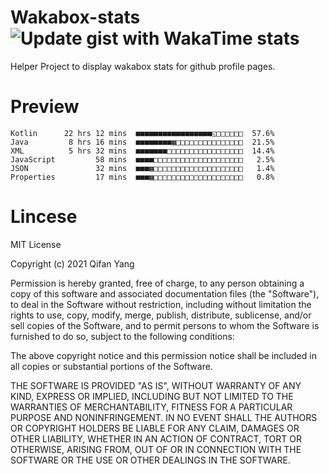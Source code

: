  # Wakabox-stats ![Update gist with WakaTime stats](https://github.com/underwindfall/wakabox-stats/workflows/Update%20gist%20with%20WakaTime%20stats/badge.svg)

  Helper Project to display wakabox stats for github profile pages. 
 # Preview 
  
  ```  
 Kotlin      22 hrs 12 mins  ■■■■■■■■■■■■■■■■■◱□□□□□□  57.6%
Java         8 hrs 16 mins  ■■■■■■■■▦□□□□□□□□□□□□□□□  21.5%
XML          5 hrs 32 mins  ■■■■■■■□□□□□□□□□□□□□□□□□  14.4%
JavaScript         58 mins  ■■■■□□□□□□□□□□□□□□□□□□□□   2.5%
JSON               32 mins  ■■■▦□□□□□□□□□□□□□□□□□□□□   1.4%
Properties         17 mins  ■■■▦□□□□□□□□□□□□□□□□□□□□   0.8% 
 ``` 
  
 
 # Lincese 

  MIT License

  Copyright (c) 2021 Qifan Yang
  
  Permission is hereby granted, free of charge, to any person obtaining a copy
  of this software and associated documentation files (the "Software"), to deal
  in the Software without restriction, including without limitation the rights
  to use, copy, modify, merge, publish, distribute, sublicense, and/or sell
  copies of the Software, and to permit persons to whom the Software is
  furnished to do so, subject to the following conditions:
  
  The above copyright notice and this permission notice shall be included in all
  copies or substantial portions of the Software.
  
  THE SOFTWARE IS PROVIDED "AS IS", WITHOUT WARRANTY OF ANY KIND, EXPRESS OR
  IMPLIED, INCLUDING BUT NOT LIMITED TO THE WARRANTIES OF MERCHANTABILITY,
  FITNESS FOR A PARTICULAR PURPOSE AND NONINFRINGEMENT. IN NO EVENT SHALL THE
  AUTHORS OR COPYRIGHT HOLDERS BE LIABLE FOR ANY CLAIM, DAMAGES OR OTHER
  LIABILITY, WHETHER IN AN ACTION OF CONTRACT, TORT OR OTHERWISE, ARISING FROM,
  OUT OF OR IN CONNECTION WITH THE SOFTWARE OR THE USE OR OTHER DEALINGS IN THE
  SOFTWARE.
